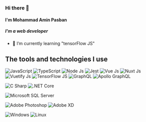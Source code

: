 ### Hi there 👋 
#### I'm Mohammad Amin Pasban
##### I'm a web developer

- 🌱 I’m currently learning "tensorFlow JS"

## The tools and technologies I use

![JavaScript](https://img.shields.io/badge/JavaScript-0d1117?style=flat&logo=JavaScript&logoColor=F7DF1E)
![TypeScript](https://img.shields.io/badge/TypeScript-0d1117?style=flat&logo=TypeScript&logoColor=3178C6)
![Node Js](https://img.shields.io/badge/Node.js-0d1117?style=flat&logo=Node.js&logoColor=339933)
![Jest](https://img.shields.io/badge/Jest-0d1117?style=flat&logo=Jest&logoColor=C21325)
![Vue Js](https://img.shields.io/badge/Vue.js-0d1117?style=flat&logo=Vue.js&logoColor=4FC08D)
![Nuxt Js](https://img.shields.io/badge/Nuxt.js-0d1117?style=flat&logo=Nuxt.js&logoColor=00C58E)
![Vuetify Js](https://img.shields.io/badge/Vuetify.js-0d1117?style=flat&logo=Vuetify&logoColor=1867C0)
![TensorFlow JS](https://img.shields.io/badge/TensorFlow.js-0d1117?style=flat&logo=TensorFlow&logoColor=FF6F00)
![GraphQL](https://img.shields.io/badge/GraphQL-0d1117?style=flat&logo=GraphQL&logoColor=E434AA)
![Apollo GraphQL](https://img.shields.io/badge/Apollo%20GraphQL-0d1117?style=flat&logo=ApolloGraphQL&logoColor=311C87)

![C Sharp](https://img.shields.io/badge/C%23-0d1117?style=flat&logo=CSharp&logoColor=239120)
![.NET Core](https://img.shields.io/badge/.NET%20Core-0d1117?style=flat&logo=.NET&logoColor=512BD4)

![Microsoft SQL Server](https://img.shields.io/badge/Microsoft%20SQL%20Server-0d1117?style=flat&logo=MicrosoftSQLServer&logoColor=CC2927)

![Adobe Photoshop](https://img.shields.io/badge/Adobe%20Photoshop-0d1117?style=flat&logo=AdobePhotoshop&logoColor=31A8FF)
![Adobe XD](https://img.shields.io/badge/Adobe%20XD-0d1117?style=flat&logo=AdobeXD&logoColor=FF61F6)

![Windows](https://img.shields.io/badge/Windows-0d1117?style=flat&logo=Windows&logoColor=0078D6)
![Linux](https://img.shields.io/badge/Linux-0d1117?style=flat&logo=Linux&logoColor=FCC624)

<!--
**mAminP/maminp** is a ✨ _special_ ✨ repository because its `README.md` (this file) appears on your GitHub profile.

Here are some ideas to get you started:

- 🔭 I’m currently working on ...
- 👯 I’m looking to collaborate on ...
- 🤔 I’m looking for help with ...
- 💬 Ask me about ...
- 📫 How to reach me: ...
- 😄 Pronouns: ...
- ⚡ Fun fact: ...
-->
